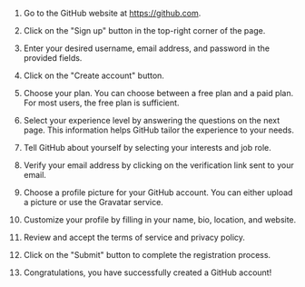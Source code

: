 1. Go to the GitHub website at https://github.com.

2. Click on the "Sign up" button in the top-right corner of the page.

3. Enter your desired username, email address, and password in the provided fields.

4. Click on the "Create account" button.

5. Choose your plan. You can choose between a free plan and a paid plan. For most users, the free plan is sufficient.

6. Select your experience level by answering the questions on the next page. This information helps GitHub tailor the experience to your needs.

7. Tell GitHub about yourself by selecting your interests and job role.

8. Verify your email address by clicking on the verification link sent to your email.

9. Choose a profile picture for your GitHub account. You can either upload a picture or use the Gravatar service.

10. Customize your profile by filling in your name, bio, location, and website.

11. Review and accept the terms of service and privacy policy.

12. Click on the "Submit" button to complete the registration process.

13. Congratulations, you have successfully created a GitHub account!

